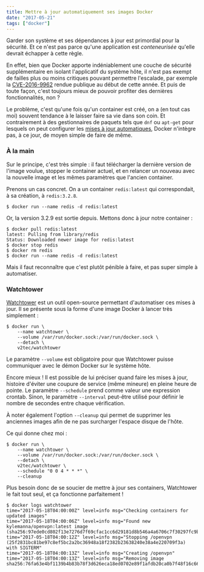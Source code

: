 ```yaml
---
title: Mettre à jour automatiquement ses images Docker
date: "2017-05-21"
tags: ["docker"]
---
```


Garder son système et ses dépendances à jour est primordial pour la sécurité. Et ce n'est pas parce qu'une application est *conteneurisée* qu'elle devrait échapper à cette règle.

En effet, bien que Docker apporte indéniablement une couche de sécurité supplémentaire en isolant l'applicatif du système hôte, il n'est pas exempt de failles plus ou moins critiques pouvant permettre l'escalade, par exemple la [CVE-2016-9962](https://cve.mitre.org/cgi-bin/cvename.cgi?name=CVE-2016-9962) rendue publique au début de cette année. Et puis de toute façon, c'est toujours mieux de pouvoir profiter des dernières fonctionnalités, non&nbsp;?

Le problème, c'est qu'une fois qu'un container est créé, on a (en tout cas moi) souvent tendance à le laisser faire sa vie dans son coin. Et contrairement à des gestionnaires de paquets tels que `dnf` ou `apt-get` pour lesquels on peut configurer les [mises à jour automatiques](https://wiki.debian.org/UnattendedUpgrades), Docker n'intègre pas, à ce jour, de moyen simple de faire de même.

### À la main

Sur le principe, c'est très simple&nbsp;: il faut télécharger la dernière version de l'image voulue, stopper le container actuel, et en relancer un nouveau avec la nouvelle image et les mêmes paramètres que l'ancien container.

Prenons un cas concret. On a un container `redis:latest` qui correspondait, à sa création, à `redis:3.2.8`.

    $ docker run --name redis -d redis:latest

Or, la version 3.2.9 est sortie depuis. Mettons donc à jour notre container :

    $ docker pull redis:latest
    latest: Pulling from library/redis
    Status: Downloaded newer image for redis:latest
    $ docker stop redis
    $ docker rm redis
    $ docker run --name redis -d redis:latest

Mais il faut reconnaître que c'est plutôt pénible à faire, et pas super simple à automatiser.

### Watchtower

[Watchtower](https://github.com/v2tec/watchtower) est un outil open-source permettant d'automatiser ces mises à jour. Il se présente sous la forme d'une image Docker à lancer très simplement :

    $ docker run \
        --name watchtower \
        --volume /var/run/docker.sock:/var/run/docker.sock \
        --detach \
        v2tec/watchtower

Le paramètre `--volume` est obligatoire pour que Watchtower puisse communiquer avec le démon Docker sur le système hôte.

Encore mieux&nbsp;! Il est possible de lui préciser quand faire les mises à jour, histoire d'éviter une coupure de service (même mineure) en pleine heure de pointe. Le paramètre `--schedule` prend comme valeur une expression crontab. Sinon, le paramètre `--interval` peut-être utilisé pour définir le nombre de secondes entre chaque vérification.

À noter également l'option `--cleanup` qui permet de supprimer les anciennes images afin de ne pas surcharger l'espace disque de l'hôte.

Ce qui donne chez moi :

    $ docker run \
        --name watchtower \
        --volume /var/run/docker.sock:/var/run/docker.sock \
        --detach \
        v2tec/watchtower \
        --schedule "0 0 4 * * *" \
        --cleanup
    
Plus besoin donc de se soucier de mettre à jour ses containers, Watchtower le fait tout seul, et ça fonctionne parfaitement&nbsp;!

    $ docker logs watchtower  
    time="2017-05-18T04:00:00Z" level=info msg="Checking containers for updated images" 
    time="2017-05-18T04:00:06Z" level=info msg="Found new kylemanna/openvpn:latest image (sha256:97ede0cd802f13e7276d7f69cfac1cc6d29181d8b546a4a6706c7f30297fc9bc)" 
    time="2017-05-18T04:00:12Z" level=info msg="Stopping /openvpn (25f2831bc81be97c8ef5bc2a2bc36948a18f2382b23638240e38a4e220709f3a) with SIGTERM" 
    time="2017-05-18T04:00:13Z" level=info msg="Creating /openvpn" 
    time="2017-05-18T04:00:13Z" level=info msg="Removing image sha256:76fa63e4bf1139b4b83b78f3d626eca18ed0702e89f1afdb20ca0b7f48f16c66"
